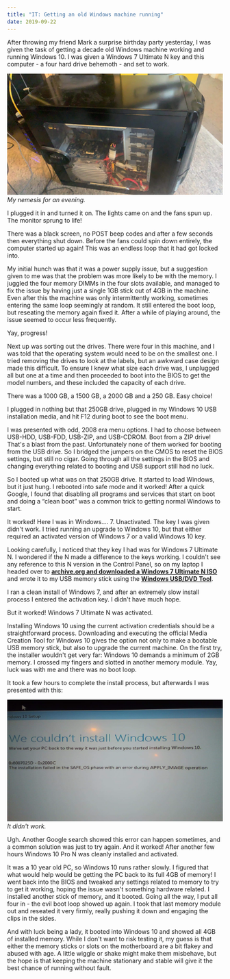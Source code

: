 ```yaml
---
title: "IT: Getting an old Windows machine running"
date: 2019-09-22
---
```


After throwing my friend Mark a surprise birthday party yesterday, I was given the task of getting a decade old Windows machine working and running Windows 10. I was given a Windows 7 Ultimate N key and this computer - a four hard drive behemoth - and set to work.

![mynemesis.](../../assets/images/blog/nemesis.png)
_My nemesis for an evening._

I plugged it in and turned it on. The lights came on and the fans spun up. The monitor sprung to life!

There was a black screen, no POST beep codes and after a few seconds then everything shut down. Before the fans could spin down entirely, the computer started up again! This was an endless loop that it had got locked into.

My initial hunch was that it was a power supply issue, but a suggestion given to me was that the problem was more likely to be with the memory. I juggled the four memory DIMMs in the four slots available, and managed to fix the issue by having just a single 1GB stick out of 4GB in the machine. Even after this the machine was only intermittently working, sometimes entering the same loop seemingly at random. It still entered the boot loop, but reseating the memory again fixed it. After a while of playing around, the issue seemed to occur less frequently.

Yay, progress!

Next up was sorting out the drives. There were four in this machine, and I was told that the operating system would need to be on the smallest one. I tried removing the drives to look at the labels, but an awkward case design made this difficult. To ensure I knew what size each drive was, I unplugged all but one at a time and then proceeded to boot into the BIOS to get the model numbers, and these included the capacity of each drive.

There was a 1000 GB, a 1500 GB, a 2000 GB and a 250 GB. Easy choice!

I plugged in nothing but that 250GB drive, plugged in my Windows 10 USB installation media, and hit F12 during boot to see the boot menu.

I was presented with odd, 2008 era menu options. I had to choose between USB-HDD, USB-FDD, USB-ZIP, and USB-CDROM. Boot from a ZIP drive! That's a blast from the past. Unfortunately none of them worked for booting from the USB drive. So I bridged the jumpers on the CMOS to reset the BIOS settings, but still no cigar. Going through all the settings in the BIOS and changing everything related to booting and USB support still had no luck.

So I booted up what was on that 250GB drive. It started to load Windows, but it just hung. I rebooted into safe mode and it worked! After a quick Google, I found that disabling all programs and services that start on boot and doing a “clean boot” was a common trick to getting normal Windows to start.

It worked! Here I was in Windows…. 7. Unactivated. The key I was given didn't work. I tried running an upgrade to Windows 10, but that either required an activated version of Windows 7 or a valid Windows 10 key.

Looking carefully, I noticed that they key I had was for Windows 7 Ultimate N. I wondered if the N made a difference to the keys working. I couldn't see any reference to this N version in the Control Panel, so on my laptop I headed over to **[archive.org and downloaded a Windows 7 Ultimate N ISO](https://archive.org/details/Win7UltimateNSP1)** and wrote it to my USB memory stick using the **[Windows USB/DVD Tool](https://www.microsoft.com/en-us/download/details.aspx?id=56485)**.

I ran a clean install of Windows 7, and after an extremely slow install process I entered the activation key. I didn't have much hope.

But it worked! Windows 7 Ultimate N was activated.

Installing Windows 10 using the current activation credentials should be a straightforward process. Downloading and executing the official Media Creation Tool for Windows 10 gives the option not only to make a bootable USB memory stick, but also to upgrade the current machine. On the first try, the installer wouldn't get very far: Windows 10 demands a minimum of 2GB memory. I crossed my fingers and slotted in another memory module. Yay, luck was with me and there was no boot loop.

 It took a few hours to complete the install process, but afterwards I was presented with this:

![didntwork.](../../assets/images/blog/windowserror.png)
_It didn't work._

Ugh. Another Google search showed this error can happen sometimes, and a common solution was just to try again. And it worked! After another few hours Windows 10 Pro N was cleanly installed and activated.

It was a 10 year old PC, so Windows 10 runs rather slowly. I figured that what would help would be getting the PC back to its full 4GB of memory! I went back into the BIOS and tweaked any settings related to memory to try to get it working, hoping the issue wasn't something hardware related. I installed another stick of memory, and it booted. Going all the way, I put all four in - the evil boot loop showed up again. I took that last memory module out and reseated it very firmly, really pushing it down and engaging the clips in the sides.

And with luck being a lady, it booted into Windows 10 and showed all 4GB of installed memory. While I don't want to risk testing it, my guess is that either the memory sticks or slots on the motherboard are a bit flakey and abused with age. A little wiggle or shake might make them misbehave, but the hope is that keeping the machine stationary and stable will give it the best chance of running without fault.
